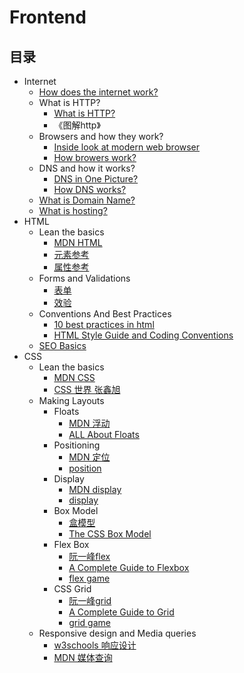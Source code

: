 # Frontend
## 目录
- Internet  
  - [How does the internet work?](https://roadmap.sh/guides/what-is-internet)
  - What is HTTP?
    - [What is HTTP?](https://zh.wikipedia.org/wiki/%E8%B6%85%E6%96%87%E6%9C%AC%E4%BC%A0%E8%BE%93%E5%8D%8F%E8%AE%AE) 
    - 《图解http》
  - Browsers and how they work?  
    - [Inside look at modern web browser](https://developers.google.com/web/updates/2018/09/inside-browser-part1)
    - [How browers work?](https://www.html5rocks.com/zh/tutorials/internals/howbrowserswork/)
  - DNS and how it works? 
    - [DNS in One Picture?](https://roadmap.sh/guides/dns-in-one-picture)
    - [How DNS works?](https://howdns.works/ep1/)  
  - [What is Domain Name?](https://zh.wikipedia.org/wiki/%E5%9F%9F%E5%90%8D)
  - [What is hosting?](https://www.youtube.com/watch?v=0hGK7qiQ6WA&t=71s)
- HTML  
  - Lean the basics  
    - [MDN HTML](./HTML/MDN.md)
    - [元素参考](https://developer.mozilla.org/zh-CN/docs/Web/HTML/Element)  
    - [属性参考](https://developer.mozilla.org/zh-CN/docs/Web/HTML/Attributes)
  - Forms and Validations
    - [表单](./HTML/MDN.md#html-%e8%a1%a8%e5%8d%95) 
    - [效验](./HTML/MDN.md#%e8%a1%a8%e5%8d%95%e9%aa%8c%e8%af%81)
  - Conventions And Best Practices
    - [10 best practices in html](https://blog.tbhcreative.com/2015/08/10-best-practices-in-html.html)
    - [HTML Style Guide and Coding Conventions](https://www.w3schools.com/html/html5_syntax.asp)
  - [SEO Basics](https://www.greengeeks.com/blog/2019/01/03/html-tags-for-seo/)
- CSS
  - Lean the basics  
    - [MDN CSS](./CSS/MDN.md)
    - [CSS 世界 张鑫旭](./CSS/CSS_WORD.md)
  - Making Layouts
    - Floats
      - [MDN 浮动](./CSS/MDN.md#浮动)
      - [ALL About Floats](https://css-tricks.com/all-about-floats/)
    - Positioning
      - [MDN 定位](./CSS/MDN.md#定位)
      - [position](https://css-tricks.com/almanac/properties/p/position/)
    - Display
      - [MDN display](https://developer.mozilla.org/en-US/docs/Web/CSS/display)
      - [display](https://css-tricks.com/almanac/properties/d/display/)
    - Box Model
      - [盒模型](./CSS/MDN.md#盒模型)
      - [The CSS Box Model](https://css-tricks.com/the-css-box-model/)
    - Flex Box
      - [阮一峰flex](http://www.ruanyifeng.com/blog/2015/07/flex-grammar.html)
      - [A Complete Guide to Flexbox](https://css-tricks.com/snippets/css/a-guide-to-flexbox/)
      - [flex game](https://flexboxfroggy.com/)
    - CSS Grid
      - [阮一峰grid](https://www.ruanyifeng.com/blog/2019/03/grid-layout-tutorial.html)
      - [A Complete Guide to Grid](https://css-tricks.com/snippets/css/complete-guide-grid/)
      - [grid game](https://cssgridgarden.com/)
  - Responsive design and Media queries
      - [w3schools 响应设计](https://www.w3schools.com/css/css_rwd_intro.asp)
      - [MDN 媒体查询](./CSS/MDN.md#媒体查询)